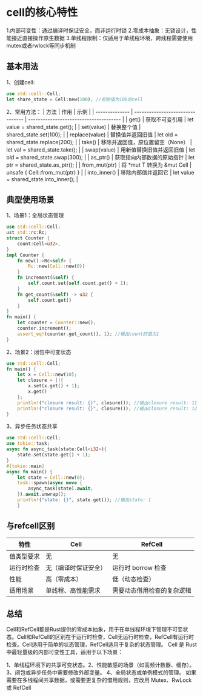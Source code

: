 # cell的核心特性
1.内部可变性：通过编译时保证安全，而非运行时锁
2.零成本抽象：无锁设计，性能接近直接操作原生数据
3.单线程限制：仅适用于单线程环境，跨线程需要使用mutex或者rwlock等同步机制
## 基本用法
1、创建cell:
```rust
use std::cell::Cell;
let share_state = Cell:new(100); //初始值为100的cell
```
2、常用方法：
| 方法           | 作用                             | 示例                                   |
| -------------- | -------------------------------- | -------------------------------------- |
| get()          | 获取不可变引用                   | let value = shared_state.get();        |
| set(value)     | 替换整个值                       | shared_state.set(100);                 |
| replace(value) | 替换值并返回旧值                 | let old = shared_state.replace(200);   |
| take()         | 移除并返回值，原位置留空（None） | let val = shared_state.take();         |
| swap(value)    | 用新值替换旧值并返回旧值         | let old = shared_state.swap(300);      |
| as_ptr()       | 获取指向内部数据的原始指针       | let ptr = shared_state.as_ptr();       |
| from_mut(ptr)  | 将 *mut T 转换为 &mut Cell<T>    | unsafe { Cell::from_mut(ptr) }         |
| into_inner()   | 移除内部值并返回它               | let value = shared_state.into_inner(); |
## 典型使用场景
1、场景1：全局状态管理
```rust
use std::cell::Cell;
ust std::rc:Rc;
struct Counter {
	count:Cell<u32>,
}
impl Counter {
	fn new()->Rc<self> {
		Rc::new(Cell::new(0))
	}
	fn increment(&self) {
		self.count.set(self.count.get() + 1);
	}
	fn get_count(&self) -> u32 {
		self.count.get()
	}
}
fn main() {
	let counter = Counter::new();
	counter.increment();
	assert_eq!(counter.get_count(), 1); //输出count的值为1
}
```
2、场景2：闭包中可变状态
```rust
use std::cell::Cell;
fn main() {
	let x = Cell::new(10);
	let closure = ||{
		x.set(x.get() + 1);
		x.get()
	};
	println!("closure result: {}", closure()); //输出closure result: 11
	println!("closure result: {}", closure()); //输出closure result: 12
}
```
3、异步任务状态共享
```rust
use std::cell::Cell;
use tokie::task;
async fn async_task(state:Cell<i32>){
	state.set(state.get() + 1);
}
#[tokio::main]
async fn main() {
	let state = Cell::new(0);
	task::spawn(async move {
		async_task(state).await;
	}).await.unwrap();
	println!("state: {}", state.get()); //输出state: 1
	}
```
## 与refcell区别
| 特性       | Cell                 | RefCell                    |
| ---------- | -------------------- | -------------------------- |
| 值类型要求 | 无                   | 无                         |
| 运行时检查 | 无（编译时保证安全） | 运行时 borrow 检查         |
| 性能       | 高（零成本）         | 低（动态检查）             |
| 适用场景   | 单线程、高性能需求   | 需要动态借用检查的复杂逻辑 |
## 总结
Cell和RefCell都是Rust提供的零成本抽象，用于在单线程环境下管理不可变状态。Cell和RefCell的区别在于运行时检查，Cell无运行时检查，RefCell有运行时检查。Cell适用于简单的状态管理，RefCell适用于复杂的状态管理。
Cell<T> 是 Rust 中最轻量级的内部可变性工具，适用于以下场景：

1、​单线程环境下的共享可变状态。
​2、性能敏感的场景（如高频计数器、缓存）。
​3、闭包或异步任务中需要修改外部变量。
​4、全局状态或单例模式的管理。
如果需要在多线程间共享数据，或需要更复杂的借用规则，应改用 Mutex、RwLock 或 RefCell